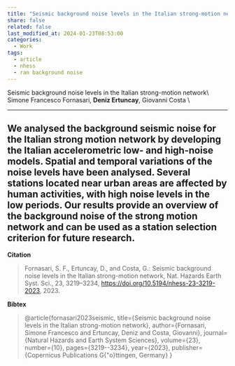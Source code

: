 ```yaml
---
title: "Seismic background noise levels in the Italian strong-motion network"
share: false
related: false
last_modified_at: 2024-01-23T08:53:00
categories:
  - Work
tags:
  - article
  - nhess
  - ran background noise
---
```


Seismic background noise levels in the Italian strong-motion network\\
Simone Francesco Fornasari, **Deniz Ertuncay**, Giovanni Costa \\

---

We analysed the background seismic noise for the Italian strong motion network by developing the Italian accelerometric low- and high-noise models. Spatial and temporal variations of the noise levels have been analysed. Several stations located near urban areas are affected by human activities, with high noise levels in the low periods. Our results provide an overview of the background noise of the strong motion network and can be used as a station selection criterion for future research.
---

**Citation** 

> Fornasari, S. F., Ertuncay, D., and Costa, G.: Seismic background noise levels in the Italian strong-motion network, Nat. Hazards Earth Syst. Sci., 23, 3219–3234, https://doi.org/10.5194/nhess-23-3219-2023, 2023.

**Bibtex** 

> @article{fornasari2023seismic,
  title={Seismic background noise levels in the Italian strong-motion network},
  author={Fornasari, Simone Francesco and Ertuncay, Deniz and Costa, Giovanni},
  journal={Natural Hazards and Earth System Sciences},
  volume={23},
  number={10},
  pages={3219--3234},
  year={2023},
  publisher={Copernicus Publications G{\"o}ttingen, Germany}
}

